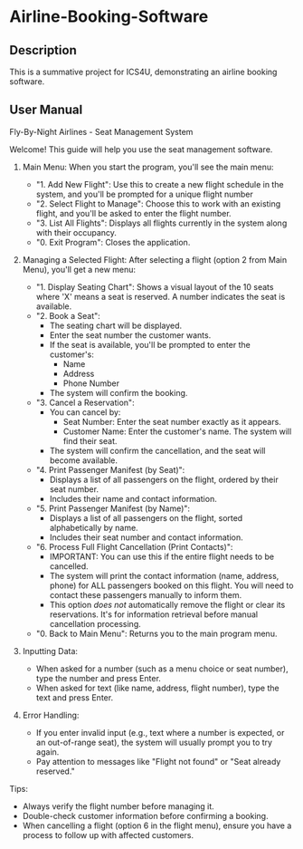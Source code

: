 # Airline-Booking-Software

## Description
This is a summative project for ICS4U, demonstrating an airline booking software.

## User Manual

Fly-By-Night Airlines - Seat Management System

Welcome! This guide will help you use the seat management software.

1. Main Menu:
   When you start the program, you'll see the main menu:
   - "1. Add New Flight": Use this to create a new flight schedule in the system, and you'll be prompted for a unique flight number
   - "2. Select Flight to Manage": Choose this to work with an existing flight, and you'll be asked to enter the flight number.
   - "3. List All Flights": Displays all flights currently in the system along with their occupancy.
   - "0. Exit Program": Closes the application.

2. Managing a Selected Flight:
   After selecting a flight (option 2 from Main Menu), you'll get a new menu:
   - "1. Display Seating Chart": Shows a visual layout of the 10 seats where 'X' means a seat is reserved. A number indicates the seat is available.
   - "2. Book a Seat":
     - The seating chart will be displayed.
     - Enter the seat number the customer wants.
     - If the seat is available, you'll be prompted to enter the customer's:
       - Name
       - Address
       - Phone Number
     - The system will confirm the booking.
   - "3. Cancel a Reservation":
     - You can cancel by:
       - Seat Number: Enter the seat number exactly as it appears.
       - Customer Name: Enter the customer's name. The system will find their seat.
     - The system will confirm the cancellation, and the seat will become available.
   - "4. Print Passenger Manifest (by Seat)":
     - Displays a list of all passengers on the flight, ordered by their seat number.
     - Includes their name and contact information.
   - "5. Print Passenger Manifest (by Name)":
     - Displays a list of all passengers on the flight, sorted alphabetically by name.
     - Includes their seat number and contact information.
   - "6. Process Full Flight Cancellation (Print Contacts)":
     - IMPORTANT: You can use this if the entire flight needs to be cancelled.
     - The system will print the contact information (name, address, phone) for
       ALL passengers booked on this flight.
     You will need to contact these passengers manually to inform them.
     - This option *does not* automatically remove the flight or clear its reservations.
       It's for information retrieval before manual cancellation processing.
   - "0. Back to Main Menu": Returns you to the main program menu.

3. Inputting Data:
   - When asked for a number (such as a menu choice or seat number), type the number and press Enter.
   - When asked for text (like name, address, flight number), type the text and press Enter.

4. Error Handling:
   - If you enter invalid input (e.g., text where a number is expected, or an out-of-range seat),
     the system will usually prompt you to try again.
   - Pay attention to messages like "Flight not found" or "Seat already reserved."

Tips:
- Always verify the flight number before managing it.
- Double-check customer information before confirming a booking.
- When cancelling a flight (option 6 in the flight menu), ensure you have a process
  to follow up with affected customers.
